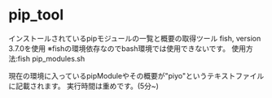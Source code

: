 # pip_tool
インストールされているpipモジュールの一覧と概要の取得ツール
fish, version 3.7.0を使用
※fishの環境依存なのでbash環境では使用できないです。
使用方法:fish pip_modules.sh

現在の環境に入っているpipModuleやその概要が"piyo"というテキストファイルに記載されます。
実行時間は重めです。(5分~)
